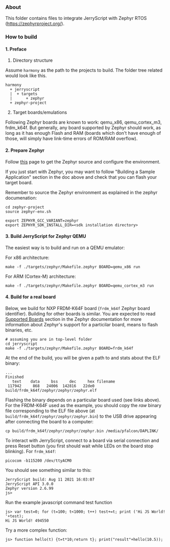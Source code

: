 ### About

This folder contains files to integrate JerryScript with Zephyr RTOS
(https://zephyrproject.org/).

### How to build

#### 1. Preface

1. Directory structure

Assume `harmony` as the path to the projects to build.
The folder tree related would look like this.

```
harmony
  + jerryscript
  |  + targets
  |      + zephyr
  + zephyr-project
```


2. Target boards/emulations

Following Zephyr boards are known to work: qemu_x86, qemu_cortex_m3,
frdm_k64f. But generally, any board supported by Zephyr should work,
as long as it has enough Flash and RAM (boards which don't have
enough of those, will simply have link-time errors of ROM/RAM
overflow).


#### 2. Prepare Zephyr

Follow [this](https://www.zephyrproject.org/doc/getting_started/getting_started.html) page to get
the Zephyr source and configure the environment.

If you just start with Zephyr, you may want to follow "Building a Sample
Application" section in the doc above and check that you can flash your
target board.

Remember to source the Zephyr environment as explained in the zephyr documenation:

```
cd zephyr-project
source zephyr-env.sh

export ZEPHYR_GCC_VARIANT=zephyr
export ZEPHYR_SDK_INSTALL_DIR=<sdk installation directory>
```

#### 3. Build JerryScript for Zephyr QEMU

The easiest way is to build and run on a QEMU emulator:

For x86 architecture:

```
make -f ./targets/zephyr/Makefile.zephyr BOARD=qemu_x86 run
```

For ARM (Cortex-M) architecture:

```
make -f ./targets/zephyr/Makefile.zephyr BOARD=qemu_cortex_m3 run
```

#### 4. Build for a real board

Below, we build for NXP FRDM-K64F board (`frdm_k64f` Zephyr board
identifier). Building for other boards is similar. You are expected
to read [Supported Boards](https://docs.zephyrproject.org/latest/boards/index.html)
section in the Zephyr documentation for more information about
Zephyr's support for a particilar board, means to flash binaries,
etc.

```
# assuming you are in top-level folder
cd jerryscript
make -f ./targets/zephyr/Makefile.zephyr BOARD=frdm_k64f
```

At the end of the build, you will be given a path to and stats about
the ELF binary:

```
...
Finished
   text	   data	    bss	    dec	    hex	filename
 117942	    868	  24006	 142816	  22de0	build/frdm_k64f/zephyr/zephyr/zephyr.elf
```

Flashing the binary depends on a particular board used (see links above).
For the FRDM-K64F used as the example, you should copy the *raw* binary
file corresponding to the ELF file above (at
`build/frdm_k64f/zephyr/zephyr/zephyr.bin`) to the USB drive appearing
after connecting the board to a computer:

```
cp build/frdm_k64f/zephyr/zephyr/zephyr.bin /media/pfalcon/DAPLINK/
```

To interact with JerryScript, connect to a board via serial connection
and press Reset button (you first should wait while LEDs on the board
stop blinking). For `frdm_k64f`:

```
picocom -b115200 /dev/ttyACM0
```

You should see something similar to this:
```
JerryScript build: Aug 11 2021 16:03:07
JerryScript API 3.0.0
Zephyr version 2.6.99
js>
```

Run the example javascript command test function
```
js> var test=0; for (t=100; t<1000; t++) test+=t; print ('Hi JS World! '+test);
Hi JS World! 494550
```

Try a more complex function:
```
js> function hello(t) {t=t*10;return t}; print("result"+hello(10.5));
```
